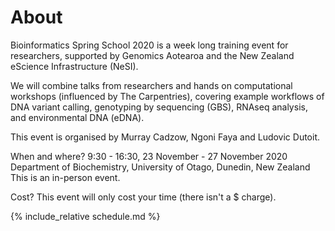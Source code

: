 # About

Bioinformatics Spring School 2020 is a week long training event for researchers, supported by Genomics Aotearoa and the New Zealand eScience Infrastructure (NeSI).

We will combine talks from researchers and hands on computational workshops (influenced by The Carpentries), covering example workflows of DNA variant calling, genotyping by sequencing (GBS), RNAseq analysis, and environmental DNA (eDNA).

This event is organised by Murray Cadzow, Ngoni Faya and Ludovic Dutoit.

When and where?
9:30 - 16:30, 23 November - 27 November 2020
Department of Biochemistry, University of Otago, Dunedin, New Zealand
This is an in-person event.

Cost?
This event will only cost your time (there isn't a $ charge).

{% include_relative schedule.md %}
